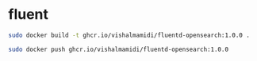 # fluent

```bash
sudo docker build -t ghcr.io/vishalmamidi/fluentd-opensearch:1.0.0 .
```

```bash
sudo docker push ghcr.io/vishalmamidi/fluentd-opensearch:1.0.0
```

